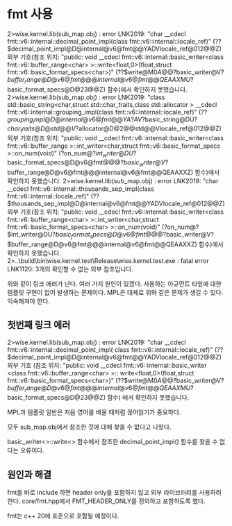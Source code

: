 # fmt 사용 

2>wise.kernel.lib(sub_map.obj) : error LNK2019: "char __cdecl fmt::v6::internal::decimal_point_impl<char>(class fmt::v6::internal::locale_ref)" (??$decimal_point_impl@D@internal@v6@fmt@@YADVlocale_ref@012@@Z) 외부 기호(참조 위치: "public: void __cdecl fmt::v6::internal::basic_writer<class fmt::v6::buffer_range<char> >::write<float,0>(float,struct fmt::v6::basic_format_specs<char>)" (??$write@M$0A@@?$basic_writer@V?$buffer_range@D@v6@fmt@@@internal@v6@fmt@@QEAAXMU?$basic_format_specs@D@23@@Z) 함수)에서 확인하지 못했습니다.
2>wise.kernel.lib(sub_map.obj) : error LNK2019: "class std::basic_string<char,struct std::char_traits<char>,class std::allocator<char> > __cdecl fmt::v6::internal::grouping_impl<char>(class fmt::v6::internal::locale_ref)" (??$grouping_impl@D@internal@v6@fmt@@YA?AV?$basic_string@DU?$char_traits@D@std@@V?$allocator@D@2@@std@@Vlocale_ref@012@@Z) 외부 기호(참조 위치: "public: void __cdecl fmt::v6::internal::basic_writer<class fmt::v6::buffer_range<char> >::int_writer<char,struct fmt::v6::basic_format_specs<char> >::on_num(void)" (?on_num@?$int_writer@DU?$basic_format_specs@D@v6@fmt@@@?$basic_writer@V?$buffer_range@D@v6@fmt@@@internal@v6@fmt@@QEAAXXZ) 함수)에서 확인하지 못했습니다.
2>wise.kernel.lib(sub_map.obj) : error LNK2019: "char __cdecl fmt::v6::internal::thousands_sep_impl<char>(class fmt::v6::internal::locale_ref)" (??$thousands_sep_impl@D@internal@v6@fmt@@YADVlocale_ref@012@@Z) 외부 기호(참조 위치: "public: void __cdecl fmt::v6::internal::basic_writer<class fmt::v6::buffer_range<char> >::int_writer<char,struct fmt::v6::basic_format_specs<char> >::on_num(void)" (?on_num@?$int_writer@DU?$basic_format_specs@D@v6@fmt@@@?$basic_writer@V?$buffer_range@D@v6@fmt@@@internal@v6@fmt@@QEAAXXZ) 함수)에서 확인하지 못했습니다.
2>..\build\bin\wise.kernel.test\Release\wise.kernel.test.exe : fatal error LNK1120: 3개의 확인할 수 없는 외부 참조입니다.

위와 같이 링크 에러가 난다. 여러 가지 원인이 있겠다. 사용하는 아규먼트 타잎에 대한 템플릿 구현이 없어 발생하는 문제이다. 
MPL은 대체로 위와 같은 문제가 생길 수 있다. 익숙해져야 한다. 

## 첫번째 링크 에러 

2>wise.kernel.lib(sub_map.obj) : error LNK2019: 
"char __cdecl fmt::v6::internal::decimal_point_impl<char>( class fmt::v6::internal::locale_ref)" 
    (??$decimal_point_impl@D@internal@v6@fmt@@YADVlocale_ref@012@@Z) 외부 기호
    (참조 위치: 
    "public: void __cdecl fmt::v6::internal::basic_writer
        <class fmt::v6::buffer_range<char> >::
            write<float,0>(float,struct fmt::v6::basic_format_specs<char>)" 
            (??$write@M$0A@@?$basic_writer@V?$buffer_range@D@v6@fmt@@@internal@v6@fmt@@QEAAXMU?$basic_format_specs@D@23@@Z) 함수)
            에서 확인하지 못했습니다.

MPL과 템플릿 일반은 처음 영어를 배울 때처럼 끊어읽기가 중요하다. 

모두 sub_map.obj에서 참조한 것에 대해 찾을 수 없다고 나왔다. 

basic_writer<>::write<> 함수에서 참조한 decimal_point_impl<char>() 함수를 찾을 수 없다는 오류이다. 

## 원인과 해결

fmt를 바로 include 하면 header only를 포함하지 않고 외부 라이브러리를 사용하려 한다.
core/fmt.hpp에서 FMT_HEADER_ONLY를 정의하고 포함하도록 했다.

fmt는 c++ 20에 표준으로 포함될 예정이다.



